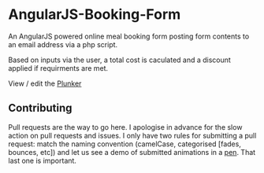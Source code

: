 # AngularJS-Booking-Form
An AngularJS powered online meal booking form posting form contents to an email address via a php script.

Based on inputs via the user, a total cost is caculated and a discount applied if requirments are met.

View / edit the <a href="http://plnkr.co/edit/adrj2x?p=preview" title="Plunker">Plunker</a>

## Contributing
Pull requests are the way to go here. I apologise in advance for the slow action on pull requests and issues. I only have two rules for submitting a pull request: match the naming convention (camelCase, categorised [fades, bounces, etc]) and let us see a demo of submitted animations in a [pen](http://codepen.io). That last one is important.
